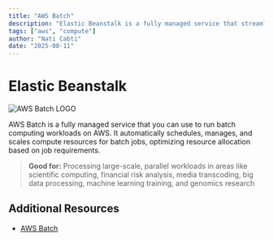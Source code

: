 ```yaml
---
title: "AWS Batch"
description: "Elastic Beanstalk is a fully managed service that streamlines the deployment, management, and scaling of web applications"
tags: ["aws", "compute"]
author: "Nati Cabti"
date: "2025-08-11"
---
```


# Elastic Beanstalk

<div class="aws__ImageCentered">
<img style={{ width: '96px', overflowX: 'auto' }} src="/img/aws/aws-logo-batch.png" alt="AWS Batch LOGO" />
</div>

AWS Batch is a fully managed service that you can use to run batch computing workloads on AWS. It automatically schedules, manages, and scales compute resources for batch jobs, optimizing resource allocation based on job requirements.

> **Good for:**
> Processing large-scale, parallel workloads in areas like scientific computing, financial risk analysis, media transcoding, big data processing, machine learning training, and genomics research

## Additional Resources

- [AWS Batch](https://aws.amazon.com/batch/)
